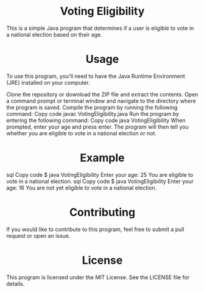 <h1 align="center">Voting Eligibility</h1>
This is a simple Java program that determines if a user is eligible to vote in a national election based on their age.

<h1 align="center">Usage</h1>
To use this program, you'll need to have the Java Runtime Environment (JRE) installed on your computer.

Clone the repository or download the ZIP file and extract the contents.
Open a command prompt or terminal window and navigate to the directory where the program is saved.
Compile the program by running the following command:
Copy code
javac VotingEligibility.java
Run the program by entering the following command:
Copy code
java VotingEligibility
When prompted, enter your age and press enter.
The program will then tell you whether you are eligible to vote in a national election or not.
<h1 align="center">Example</h1>
sql
Copy code
$ java VotingEligibility
Enter your age: 25
You are eligible to vote in a national election.
sql
Copy code
$ java VotingEligibility
Enter your age: 16
You are not yet eligible to vote in a national election.
<h1 align="center">Contributing</h1>
If you would like to contribute to this program, feel free to submit a pull request or open an issue.

<h1 align="center">License</h1>
This program is licensed under the MIT License. See the LICENSE file for details.
